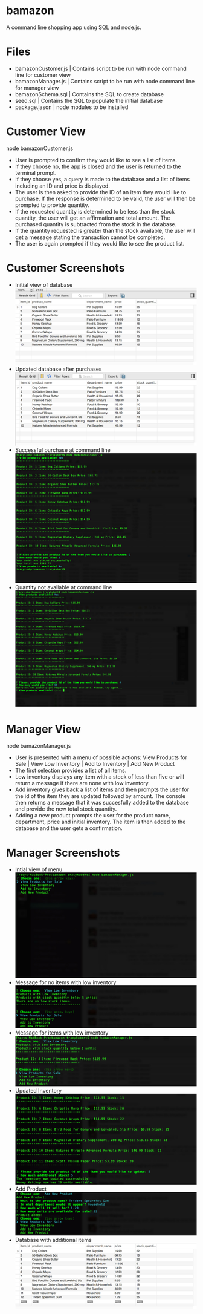 # bamazon
A command line shopping app using SQL and node.js.
# Files
- bamazonCustomer.js | Contains script to be run with node command line for customer view
- bamazonManager.js | Contains script to be run with node command line for manager view
- bamazonSchema.sql | Contains the SQL to create database
- seed.sql | Contains the SQL to populate the initial database
- package.jason | node modules to be installed

# Customer View
node bamazonCustomer.js
- User is prompted to confirm they would like to see a list of items.
- If they choose no, the app is closed and the user is returned to the terminal prompt.
- If they choose yes, a query is made to the database and a list of items including an ID and price is displayed.
- The user is then asked to provide the ID of an item they would like to purchase.  If the response is determined to be valid, the user will then be prompted to provide quantity. 
- If the requested quantity is determined to be less than the stock quantity, the user will get an affirmation and total amount.  The purchased quantity is subtracted from the stock in the database.
- If the quantity requested is greater than the stock available, the user will get a message stating the transaction cannot be completed.
- The user is again prompted if they would like to see the product list.

# Customer Screenshots
- Initial view of database 
![Image of Initial State of Database](https://github.com/tracyloveswork/bamazon/blob/master/screenshots/database_initial.jpg)
- Updated database after purchases 
![Image of Updated State of Database](https://github.com/tracyloveswork/bamazon/blob/master/screenshots/database_updated.jpg)
- Successful purchase at command line 
![Image of Successful Purchase](https://github.com/tracyloveswork/bamazon/blob/master/screenshots/bamazon_successfulPurchase.jpg)
- Quantity not available at command line 
![Image of Quantity Not Available](https://github.com/tracyloveswork/bamazon/blob/master/screenshots/bamazon_quantityNotAvailable.jpg)

# Manager View
node bamazonManager.js
- User is presented with a menu of possible actions: View Products for Sale | View Low Inventory | Add to Inventory | Add New Product
- The first selection provides a list of all items.
- Low inventory displays any item with a stock of less than five or will return a message if there are none with low inventory.
- Add inventory gives back a list of items and then prompts the user for the id of the item they are updated followed by amount. The console then returns a message that it was succesfully added to the database and provide the new total stock quantity.
- Adding a new product prompts the user for the product name, department, price and initial inventory.  The item is then added to the database and the user gets a confirmation.

# Manager Screenshots
- Intial view of menu
![Image of menu](https://github.com/tracyloveswork/bamazon/blob/master/screenshots/bamazonManager_menu.jpg)
- Message for no items with low inventory
![Image of menu](https://github.com/tracyloveswork/bamazon/blob/master/screenshots/bamazonManager_lowInventory_none.jpg)
- Message for items with low inventory
![Image of menu](https://github.com/tracyloveswork/bamazon/blob/master/screenshots/bamazonManager_lowInventory.jpg)
- Updated Inventory
![Image of menu](https://github.com/tracyloveswork/bamazon/blob/master/screenshots/bamazonManager_addInventory.jpg)
- Add Product
![Image of menu](https://github.com/tracyloveswork/bamazon/blob/master/screenshots/bamazonManager_addProduct.jpg)
- Database with additional items
![Image of menu](https://github.com/tracyloveswork/bamazon/blob/master/screenshots/database_addedProduct.jpg)
